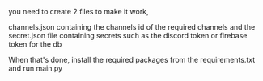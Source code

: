you need to create 2 files to make it work,

channels.json containing the channels id of the required channels
and the secret.json file containing secrets such as the discord token or firebase token for the db

When that's done, install the required packages from the requirements.txt and run main.py

